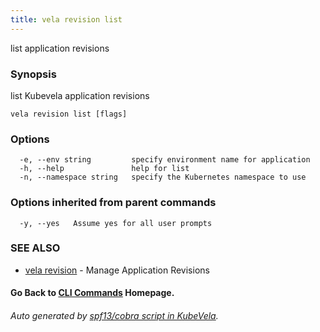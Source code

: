 ```yaml
---
title: vela revision list
---
```


list application revisions

### Synopsis

list Kubevela application revisions

```
vela revision list [flags]
```

### Options

```
  -e, --env string         specify environment name for application
  -h, --help               help for list
  -n, --namespace string   specify the Kubernetes namespace to use
```

### Options inherited from parent commands

```
  -y, --yes   Assume yes for all user prompts
```

### SEE ALSO

* [vela revision](vela_revision.md)	 - Manage Application Revisions

#### Go Back to [CLI Commands](vela.md) Homepage.


###### Auto generated by [spf13/cobra script in KubeVela](https://github.com/kubevela/kubevela/tree/master/hack/docgen).
